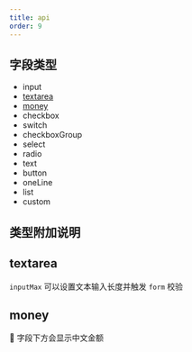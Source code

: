 ```yaml
---
title: api
order: 9
---
```


## 字段类型

-   input
-   [textarea](#textarea)
-   [money](#money)
-   checkbox
-   switch
-   checkboxGroup
-   select
-   radio
-   text
-   button
-   oneLine
-   list
-   custom

<!-- | 字段类型 | 说明     | 类型                                 |
| -------- | -------- | ------------------------------------ |
| input    | 文本输入 | (name: [NamePath](#NamePath)) => any | -->

## 类型附加说明

## textarea

`inputMax` 可以设置文本输入长度并触发 `form` 校验

## money

 字段下方会显示中文金额
